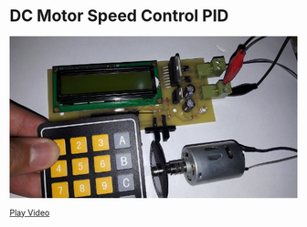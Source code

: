 # DC Motor Speed Control PID

![DC Motor Speed Control PID](IMG/20170702_205910.jpg)

[Play Video](https://www.aparat.com/v/IGkzT)

